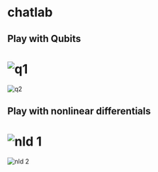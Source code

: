 # chatlab
## Play with Qubits
![q1](/assets/q1.jpg)
======
![q2](/assets/q2.jpg)
## Play with nonlinear differentials
![nld 1](/assets/nld1.png)
======
![nld 2](/assets/nld2.png)
